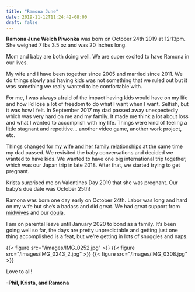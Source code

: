 ```yaml
---
title: "Ramona June"
date: 2019-11-12T11:24:42-08:00
draft: false
---
```


**Ramona June Welch Piwonka** was born on October 24th 2019 at 12:13pm. She weighed 7 lbs 3.5 oz and was 20 inches long. 

Mom and baby are both doing well. We are super excited to have Ramona in our lives.

My wife and I have been together since 2005 and married since 2011. We do things slowly and having kids was not something that we ruled out but it was something we really wanted to be comfortable with. 

For me, I was always afraid of the impact having kids would have on my life and how I’d lose a lot of freedom to do what I want when I want. Selfish, but it was how I felt. In September 2017 my dad passed away unexpectedly which was very hard on me and my family. It made me think a lot about loss and what I wanted to accomplish with my life. Things were kind of feeling a little stagnant and repetitive... another video game, another work project, etc.

Things changed for [my wife and her family relationships](https://www.kristawelch.com/journal/index.php/2018/6/why-photos-matter-to-me-and-why-we-must-print-them) at the same time my dad passed. We revisited the baby conversations and decided we wanted to have kids. We wanted to have one big international trip together, which was our Japan trip in late 2018. After that, we started trying to get pregnant. 

Krista surprised me on Valentines Day 2019 that she was pregnant. Our baby’s due date was October 25th!

Ramona was born one day early on October 24th. Labor was long and hard on my wife but she’s a badass and did great. We had great support from [midwives](https://nwhospital.org/locations/midwives-clinic/) and our [doula](https://www.bornrooted.com).

I am on parental leave until January 2020 to bond as a family. It’s been going well so far, the days are pretty unpredictable and getting just one thing accomplished is a feat, but we’re getting in lots of snuggles and naps. 

{{< figure src="/images/IMG_0252.jpg" >}}
{{< figure src="/images/IMG_0243_2.jpg" >}}
{{< figure src="/images/IMG_0308.jpg" >}}

Love to all!

**-Phil, Krista, and Ramona**

